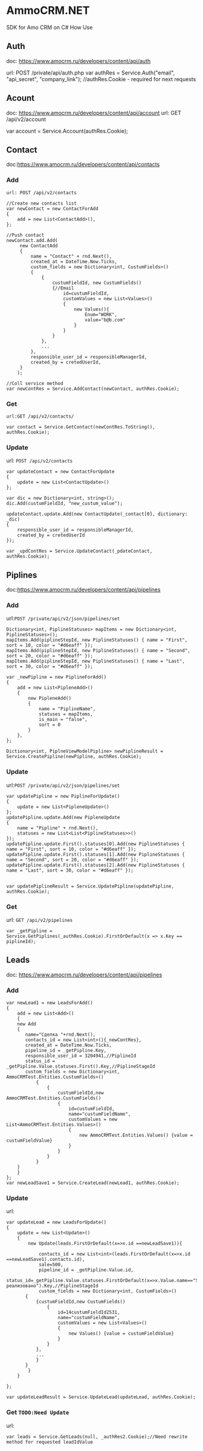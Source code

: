 # AmmoCRM.NET
SDK for Amo CRM on C#
How Use
## Auth 
doc: https://www.amocrm.ru/developers/content/api/auth

url: POST /private/api/auth.php
var authRes = Service.Auth("email", "api_secret", "company_link");
//authRes.Cookie - required for next requests

## Acount
doc: https://www.amocrm.ru/developers/content/api/account
url: GET /api/v2/account

var account = Service.Account(authRes.Cookie);

## Contact
doc:https://www.amocrm.ru/developers/content/api/contacts

### Add
```url: POST /api/v2/contacts```

```
//Create new contacts list
var newContact = new ContactForAdd
{
	add = new List<ContactAdd>(),
};

//Push contact
newContact.add.Add(
	 new ContactAdd
	 {
		 name = "Contact" + rnd.Next(),
		 created_at = DateTime.Now.Ticks,
		 custom_fields = new Dictionary<int, CustumFields>()
		 {
			 {
				 custumFieldId, new CustumFields()
				 {//Email
					 id=custumFieldId,
					 customValues = new List<Values>()
					 {
						 new Values(){
							 Enum="WORK",
							 value="b@b.com"
						 }
					 }
				 }
			 },
			 ...
		 },
		 responsible_user_id = responsibleManagerId,
		 created_by = cretedUserId,
	 }
	);

//Coll service method
var newContRes = Service.AddContact(newContact, authRes.Cookie);
```
### Get
```url:GET /api/v2/contacts/```
```
var contact = Service.GetContact(newContRes.ToString(), authRes.Cookie);
```
### Update
url: ```POST /api/v2/contacts```
```
var updateContact = new ContactForUpdate
{
    update = new List<ContactUpdate>()
};

var dic = new Dictionary<int, string>();
dic.Add(custumFieldId, "new_custum_value");

updateContact.update.Add(new ContactUpdate(_contact[0], dictionary: _dic)
{
    responsible_user_id = responsibleManagerId,
    created_by = cretedUserId
});

var _updContRes = Service.UpdateContact(_pdateContact, authRes.Cookie);
```

## Piplines
doc:https://www.amocrm.ru/developers/content/api/pipelines

### Add
url:```POST /private/api/v2/json/pipelines/set```
```
Dictionary<int, PiplineStatuses> mapItems = new Dictionary<int, PiplineStatuses>();
mapItems.Add(piplineStepId, new PiplineStatuses() { name = "First", sort = 10, color = "#d6eaff" });
mapItems.Add(piplineStepId, new PiplineStatuses() { name = "Second", sort = 20, color = "#d6eaff" });
mapItems.Add(piplineStepId, new PiplineStatuses() { name = "Last", sort = 30, color = "#d6eaff" });

var _newPipline = new PiplineForAdd()
{
    add = new List<PipleneAdd>()
    {
        new PipleneAdd()
        {
            name = "PiplineName",
            statuses = mapItems,
            is_main = "false",
            sort = 0
        }
    },
};

Dictionary<int, PiplneViewModelPipline> newPiplineResult = Service.CreatePipline(newPipline, authRes.Cookie);
```

### Update

url:```POST /private/api/v2/json/pipelines/set```

```
var updatePipline = new PiplineForUpdate()
{
    update = new List<PipleneUpdate>()
};
updatePipline.update.Add(new PipleneUpdate
{
    name = "Pipline" + rnd.Next(),
    statuses = new List<List<PiplineStatuses>>()
});
updatePipline.update.First().statuses[0].Add(new PiplineStatuses { name = "First", sort = 10, color = "#d6eaff" });
updatePipline.update.First().statuses[1].Add(new PiplineStatuses { name = "Second", sort = 20, color = "#d6eaff" });
updatePipline.update.First().statuses[2].Add(new PiplineStatuses { name = "Last", sort = 30, color = "#d6eaff" });


var updatePiplineResult = Service.UpdatePipline(updatePipline, authRes.Cookie);
```
### Get
url: ```GET /api/v2/pipelines```

```
var _getPipline = Service.GetPiplines(_authRes.Cookie).FirstOrDefault(x => x.Key == piplineId);
```

## Leads
doc: https://www.amocrm.ru/developers/content/api/pipelines

### Add
```
var newLead1 = new LeadsForAdd()
{
	add = new List<Add>()
	{
	new Add
	{
	   name="Сделка "+rnd.Next(),
	   contacts_id = new List<int>(){_newContRes},
	   created_at = DateTime.Now.Ticks,
	   pipeline_id = _getPipline.Key,
	   responsible_user_id = 3204941,//PiplineId
	   status_id = _getPipline.Value.statuses.First().Key,//PiplineStageId
	   custom_fields = new Dictionary<int, AmmoCRMTest.Entities.CustumFields>()
		   {
			   {
				   custumFieldId,new AmmoCRMTest.Entities.CustumFields()
				   {
					   id=custumFieldId,
					   name="custumFieldName",
					   customValues = new List<AmmoCRMTest.Entities.Values>()
					   {
						   new AmmoCRMTest.Entities.Values() {value = custumFieldValue}
					   }
				   }
			   }
		   }
	}
	}
};
var newLeadSave1 = Service.CreateLead(newLead1, authRes.Cookie);
```

### Update
url:
```
var updateLead = new LeadsForUpdate()
{
	update = new List<Update>()
	{
		new Update(leads.FirstOrDefault(x=>x.id ==newLeadSave1)){
			
			contacts_id = new List<int>(leads.FirstOrDefault(x=>x.id ==newLeadSave1).contacts.id),
			sale=500,
			pipeline_id = _getPipline.Value.id,
			status_id=_getPipline.Value.statuses.FirstOrDefault(x=>x.Value.name=="Успешно реализовано").Key,//PiplineStageId
			custom_fields = new Dictionary<int, CustumFields>()
	   {
		   {custumFieldId,new CustumFields()
			   {
				   id=14custumFieldId2531,
				   name="custumFieldName",
				   customValues = new List<Values>()
				   {
					   new Values() {value = custumFieldValue}
				   }
			   }
		   },
		   ...
		   }
	   }
		}
	}

};

var updateLeadResult = Service.UpdateLead(updateLead, authRes.Cookie);
```
### Get ```TODO:Need Update```
url: 
```
var leads = Service.GetLeads(null, _authRes2.Cookie);//Need rewrite method for requested leadIdValue
```
